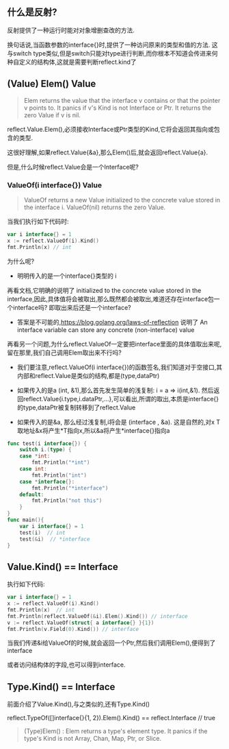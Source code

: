 ## 什么是反射?

反射提供了一种运行时能对对象增删查改的方法.

换句话说,当函数参数的interface{}时,提供了一种访问原来的类型和值的方法. 这与switch type类似,但是switch只能对type进行判断,而你根本不知道会传进来何种自定义的结构体,这就是需要判断reflect.kind了

## (Value) Elem() Value

>  Elem returns the value that the interface v contains or that the pointer v points to. It panics if v's Kind is not Interface or Ptr. It returns the zero Value if v is nil.

reflect.Value.Elem(),必须接收Interface或Ptr类型的Kind,它将会返回其指向或包含的类型.

这很好理解,如果reflect.Value{&a},那么Elem()后,就会返回reflect.Value{a}.

但是,什么时候reflect.Value会是一个Interface呢?

### ValueOf(i interface{}) Value

>  ValueOf returns a new Value initialized to the concrete value stored in the interface i. ValueOf(nil) returns the zero Value.

当我们执行如下代码时:

```go
var i interface{} = 1
x := reflect.ValueOf(i).Kind()
fmt.Println(x) // int
```

为什么呢? 

- 明明传入的是一个interface{}类型的 i

再看文档,它明确的说明了 initialized to the concrete value stored in the interface,因此,具体值将会被取出,那么既然都会被取出,难道还存在interface包一个interface吗? 即取出来后还是一个interface?

- 答案是不可能的,https://blog.golang.org/laws-of-reflection 说明了 An interface variable can store any concrete (non-interface) value

再看另一个问题,为什么reflect.ValueOf一定要把interface里面的具体值取出来呢,留在那里,我们自己调用Elem取出来不行吗?

- 我们要注意,reflect.ValueOf(i interface{})的函数签名,我们知道对于空接口,其内部和reflect.Value是类似的结构,都是(type,dataPtr)

- 如果传入的是a (int, &1),那么首先发生简单的浅复制: i = a => i(int,&1). 然后返回reflect.Value{i.type,i.dataPtr,...},可以看出,所谓的取出,本质是interface{}的type,dataPtr被复制转移到了reflect.Value

- 如果传入的是&a, 那么经过浅复制,i将会是 (interface , &a). 这是自然的,对x T取地址&x将产生*T指向x,所以&a将产生\*interface{}指向a

```go
func test(i interface{}) {
	switch i.(type) {
	case *int:
		fmt.Println("*int")
	case int:
		fmt.Println("int")
	case *interface{}:
		fmt.Println("*interface")
	default:
		fmt.Println("not this")
	}
}
func main(){
    var i interface{} = 1
	test(i)  // int
	test(&i)  // *interface
}
```



## Value.Kind() == Interface

执行如下代码:

```go
var i interface{} = 1
x := reflect.ValueOf(i).Kind()
fmt.Println(x)  // int
fmt.Println(reflect.ValueOf(&i).Elem().Kind()) // interface
v := reflect.ValueOf(struct{ a interface{} }{1})
fmt.Println(v.Field(0).Kind()) // interface
```

当我们传递&i给ValueOf的时候,就会返回一个Ptr,然后我们调用Elem(),便得到了interface

或者访问结构体的字段,也可以得到interface.

## Type.Kind() == Interface

前面介绍了Value.Kind(),与之类似的,还有Type.Kind()

reflect.TypeOf([]interface{}{1, 2}).Elem().Kind() == reflect.Interface // true

>  (Type)Elem() : Elem returns a type's element type. It panics if the type's Kind is not Array, Chan, Map, Ptr, or Slice.

